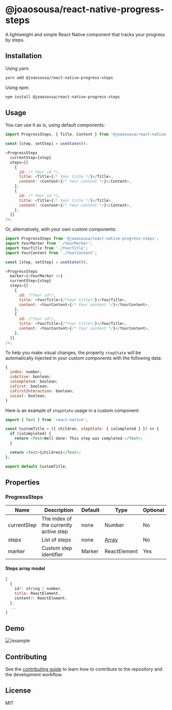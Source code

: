 # @joaosousa/react-native-progress-steps

A lightweight and simple React Native component that tracks your progress by steps.

## Installation

Using yarn:

```sh
yarn add @joaosousa/react-native-progress-steps
```

Using npm:

```sh
npm install @joaosousa/react-native-progress-steps
```

## Usage

You can use it as is, using default components:

```js
import ProgressSteps, { Title, Content } from '@joaosousa/react-native-progress-steps';

const [step, setStep] = useState(0);

<ProgressSteps
  currentStep={step}
  steps={[
    {
      id: /* Your id */,
      title: <Title>{/* Your title */}</Title>,
      content: <Content>{/* Your content */}</Content>,
    },
    {
      id: /* Your id */,
      title: <Title>{/* Your title */}</Title>,
      content: <Content>{/* Your content */}</Content>,
    },
  ]}
/>;

```

Or, alternatively, with your own custom components:

```js
import ProgressSteps from '@joaosousa/react-native-progress-steps';
import YourMarker from './YourMarker';
import YourTitle from './YourTitle';
import YourContent from './YourContent';

const [step, setStep] = useState(0);

<ProgressSteps
  marker={<YourMarker />}
  currentStep={step}
  steps={[
    {
      id: /*Your id*/,
      title: <YourTitle>{/*Your title*/}</YourTitle>,
      content: <YourContent>{/* Your content */}</YourContent>,
    },
    {
      id: /*Your id*/,
      title: <YourTitle>{/*Your title*/}</YourTitle>,
      content: <YourContent>{/* Your content */}</YourContent>,
    },
  ]}
/>;

```

To help you make visual changes, the property `stepState` will be automatically injected in your custom components with the following data:

```js
{
  index: number;
  isActive: boolean;
  isCompleted: boolean;
  isFirst: boolean;
  isFirstInteraction: boolean;
  isLast: boolean;
}
```

Here is an example of `stepState` usage in a custom component:

```js
import { Text } from 'react-native';

const CustomTitle = ({ children, stepState: { isCompleted } }) => {
  if (isCompleted) {
    return <Text>Well done! This step was completed.</Text>;
  }

  return <Text>{children}</Text>;
};

export default CustomTitle;
```

## Properties

### ProgressSteps

| Name        | Description                            | Default | Type                        | Optional |
| ----------- | -------------------------------------- | ------- | --------------------------- | -------- |
| currentStep | The index of the currently active step | none    | Number                      | No       |
| steps       | List of steps                          | none    | [Array](#steps-array-model) | No       |
| marker      | Custom step identifier                 | Marker  | ReactElement                | Yes      |

#### Steps array model

```js
[
  {
    id?: string | number,
    title: ReactElement,
    content?: ReactElement,
  },
  ...
]
```

## Demo

![/example](https://res.cloudinary.com/dwdhvtj90/image/upload/v1634760093/github/screen-1.gif)

## Contributing

See the [contributing guide](CONTRIBUTING.md) to learn how to contribute to the repository and the development workflow.

## License

MIT
